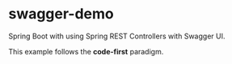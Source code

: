 # swagger-demo

Spring Boot with using Spring REST Controllers with Swagger UI.

This example follows the **code-first** paradigm.
